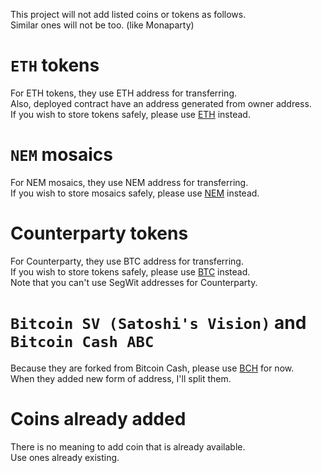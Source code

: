 This project will not add listed coins or tokens as follows.    
Similar ones will not be too. (like Monaparty)

# `ETH` tokens
For ETH tokens, they use ETH address for transferring.   
Also, deployed contract have an address generated from owner address.    
If you wish to store tokens safely, please use [ETH](https://nao20010128nao.github.io/WalletGenerator.net/?currency=Ethereum) instead.

# `NEM` mosaics
For NEM mosaics, they use NEM address for transferring.    
If you wish to store mosaics safely, please use [NEM](https://nao20010128nao.github.io/WalletGenerator.net/?currency=NEM) instead.

# Counterparty tokens
For Counterparty, they use BTC address for transferring.   
If you wish to store tokens safely, please use [BTC]() instead.    
Note that you can't use SegWit addresses for Counterparty.

# `Bitcoin SV (Satoshi's Vision)` and `Bitcoin Cash ABC`
Because they are forked from Bitcoin Cash, please use [BCH](https://nao20010128nao.github.io/WalletGenerator.net/?currency=BitcoinCash) for now.    
When they added new form of address, I'll split them.

# Coins already added
There is no meaning to add coin that is already available.    
Use ones already existing.
